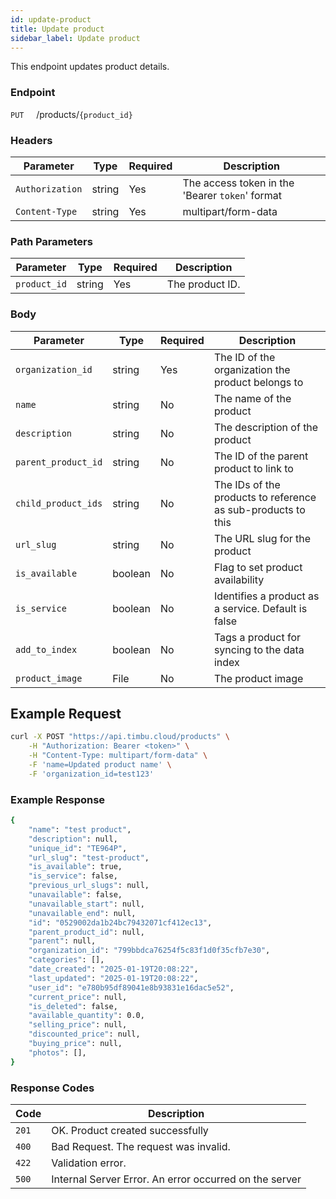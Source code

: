 ```yaml
---
id: update-product
title: Update product
sidebar_label: Update product
---
```


This endpoint updates product details.

### Endpoint

`PUT` &nbsp; &nbsp; /products/`{product_id}`

### Headers

| Parameter       | Type   | Required | Description                                     |
| --------------- | ------ | -------- | ----------------------------------------------- |
| `Authorization` | string | Yes      | The access token in the 'Bearer `token`' format |
| `Content-Type`  | string | Yes      | multipart/form-data                             |

### Path Parameters

| Parameter    | Type   | Required | Description     |
| ------------ | ------ | -------- | --------------- |
| `product_id` | string | Yes      | The product ID. |

### Body

| Parameter           | Type    | Required | Description                                                  |
| ------------------- | ------- | -------- | ------------------------------------------------------------ |
| `organization_id`   | string  | Yes      | The ID of the organization the product belongs to            |
| `name`              | string  | No       | The name of the product                                      |
| `description`       | string  | No       | The description of the product                               |
| `parent_product_id` | string  | No       | The ID of the parent product to link to                      |
| `child_product_ids` | string  | No       | The IDs of the products to reference as sub-products to this |
| `url_slug`          | string  | No       | The URL slug for the product                                 |
| `is_available`      | boolean | No       | Flag to set product availability                             |
| `is_service`        | boolean | No       | Identifies a product as a service. Default is false          |
| `add_to_index`      | boolean | No       | Tags a product for syncing to the data index                 |
| `product_image`     | File    | No       | The product image                                            |

## Example Request

```bash
curl -X POST "https://api.timbu.cloud/products" \
    -H "Authorization: Bearer <token>" \
    -H "Content-Type: multipart/form-data" \
    -F 'name=Updated product name' \
    -F 'organization_id=test123'
```

### Example Response

```bash
{
    "name": "test product",
    "description": null,
    "unique_id": "TE964P",
    "url_slug": "test-product",
    "is_available": true,
    "is_service": false,
    "previous_url_slugs": null,
    "unavailable": false,
    "unavailable_start": null,
    "unavailable_end": null,
    "id": "0529002da1b24bc79432071cf412ec13",
    "parent_product_id": null,
    "parent": null,
    "organization_id": "799bbdca76254f5c83f1d0f35cfb7e30",
    "categories": [],
    "date_created": "2025-01-19T20:08:22",
    "last_updated": "2025-01-19T20:08:22",
    "user_id": "e780b95df89041e8b93831e16dac5e52",
    "current_price": null,
    "is_deleted": false,
    "available_quantity": 0.0,
    "selling_price": null,
    "discounted_price": null,
    "buying_price": null,
    "photos": [],
}
```

### Response Codes

| Code  | Description                                            |
| ----- | ------------------------------------------------------ |
| `201` | OK. Product created successfully                       |
| `400` | Bad Request. The request was invalid.                  |
| `422` | Validation error.                                      |
| `500` | Internal Server Error. An error occurred on the server |
